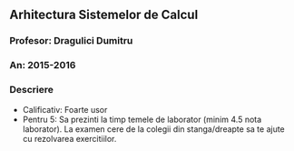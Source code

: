 ## Arhitectura Sistemelor de Calcul
### Profesor: Dragulici Dumitru
### An: 2015-2016
### Descriere
* Calificativ: Foarte usor
* Pentru 5: Sa prezinti la timp temele de laborator (minim 4.5 nota laborator). La examen cere de la colegii din stanga/dreapte sa te ajute cu rezolvarea exercitiilor.